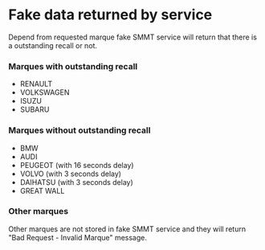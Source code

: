 # Fake data returned by service
Depend from requested marque fake SMMT service will return that there is a outstanding recall or not.

### Marques with outstanding recall

* RENAULT
* VOLKSWAGEN
* ISUZU
* SUBARU

### Marques without outstanding recall

* BMW
* AUDI
* PEUGEOT (with 16 seconds delay)
* VOLVO (with 3 seconds delay)
* DAIHATSU (with 3 seconds delay)
* GREAT WALL

### Other marques
Other marques are not stored in fake SMMT service and they will return "Bad Request - Invalid Marque" message.

